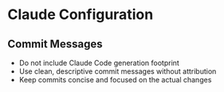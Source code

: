 # Claude Configuration

## Commit Messages
- Do not include Claude Code generation footprint
- Use clean, descriptive commit messages without attribution
- Keep commits concise and focused on the actual changes